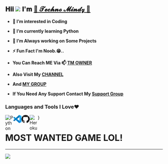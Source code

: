 ## 𝐇𝐢𝐢 <img src="https://raw.githubusercontent.com/MartinHeinz/MartinHeinz/master/wave.gif" width="25px"> 𝐈'𝐦 [💞 𝓣𝓮𝓬𝓱𝓷𝓸 𝓜𝓲𝓷𝓭𝔃 💞](https://t.me/technokillerbot)

- **👀 I’m interested in Coding**

- **🌱 I’m currently learning Python**

- **💫 I’m Always working on Some Projects**

- **⚡ Fun Fact I'm Noob.😁..**

- **You Can Reach ME Via  📫 [TM OWNER](https://t.me/technokillerbot)**

- **Also Visit My [CHANNEL](https://t.me/tmmainchannel)**

- **And [MY GROUP](https://t.me/technomoviescollection)**

- **If You Need Any Support Contact My [Support Group](https://t.me/technomindzchat)**

<!---
TechnoMindz/TechnoMindz is a ✨ special ✨ repository because its `README.md` (this file) appears on your GitHub profile.
You can click the Preview link to take a look at your changes.
--->

### Languages and Tools I Love❤️
[<img align="left" alt="Python" width="26px" src="https://upload.wikimedia.org/wikipedia/commons/thumb/c/c3/Python-logo-notext.svg/600px-Python-logo-notext.svg.png" />](https://python.org/)
[<img align="left" alt="Visual Studio Code" width="26px" src="https://raw.githubusercontent.com/github/explore/80688e429a7d4ef2fca1e82350fe8e3517d3494d/topics/visual-studio-code/visual-studio-code.png" />](https://code.visualstudio.com/)
[<img align="left" alt="GitHub" width="26px" src="https://raw.githubusercontent.com/github/explore/78df643247d429f6cc873026c0622819ad797942/topics/github/github.png" />](https://git-scm.com/)
[<img align="left" alt="Heroku" width="26px" src="https://www.nicepng.com/png/full/223-2233246_heroku-logo-salesforce-heroku.png" />](https://heroku.com/)}

# MOST WANTED GAME LOL!

<hr></hr>  
    
<img src="https://github.com/SP-XD/SP-XD/blob/main/images/dino_rounded.gif?raw=true" href="https://t.me/technomindzchat" />



</div>
